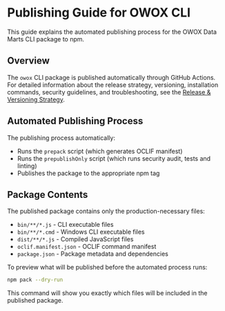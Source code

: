 # Publishing Guide for OWOX CLI

This guide explains the automated publishing process for the OWOX Data Marts CLI package to npm.

## Overview

The `owox` CLI package is published automatically through GitHub Actions. For detailed information about the release strategy, versioning, installation commands, security guidelines, and troubleshooting, see the [Release & Versioning Strategy](../../docs/release-strategy.md).

## Automated Publishing Process

The publishing process automatically:

- Runs the `prepack` script (which generates OCLIF manifest)
- Runs the `prepublishOnly` script (which runs security audit, tests and linting)
- Publishes the package to the appropriate npm tag

## Package Contents

The published package contains only the production-necessary files:

- `bin/**/*.js` - CLI executable files
- `bin/**/*.cmd` - Windows CLI executable files
- `dist/**/*.js` - Compiled JavaScript files
- `oclif.manifest.json` - OCLIF command manifest
- `package.json` - Package metadata and dependencies

To preview what will be published before the automated process runs:

```bash
npm pack --dry-run
```

This command will show you exactly which files will be included in the published package.

